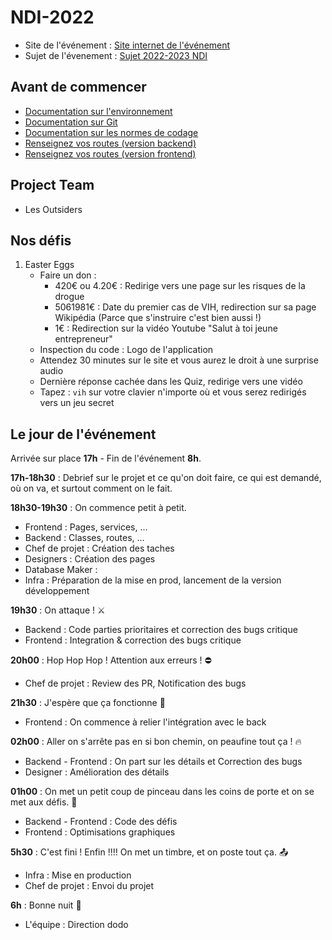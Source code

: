 # NDI-2022
- Site de l'événement : [Site internet de l'événement](https://nuitdelinfo.com/)
- Sujet de l'évenement : [Sujet 2022-2023 NDI](https://www.nuitdelinfo.com/MA35U6z262hXyaCd/La_Nuit_de_l_Info_2022_-_Sujet.pdf)
## Avant de commencer
- [Documentation sur l'environnement](documentation/env.md)
- [Documentation sur Git](documentation/git.md)
- [Documentation sur les normes de codage](documentation/code.md)
- [Renseignez vos routes (version backend)](documentation/routes/backend.md)
- [Renseignez vos routes (version frontend)](documentation/routes/backend.md)

## Project Team
- Les Outsiders

## Nos défis
1) Easter Eggs
    - Faire un don :
        - 420€ ou 4.20€ : Redirige vers une page sur les risques de la drogue
        - 5061981€ : Date du premier cas de VIH, redirection sur sa page Wikipédia (Parce que s'instruire c'est bien aussi !)
        - 1€ : Redirection sur la vidéo Youtube "Salut à toi jeune entrepreneur"
    - Inspection du code : Logo de l'application
    - Attendez 30 minutes sur le site et vous aurez le droit à une surprise audio
    - Dernière réponse cachée dans les Quiz, redirige vers une vidéo
    - Tapez : `vih` sur votre clavier n'importe où et vous serez redirigés vers un jeu secret

## Le jour de l'événement
Arrivée sur place **17h** - Fin de l'événement **8h**.

**17h-18h30** : Debrief sur le projet et ce qu'on doit faire, ce qui est demandé, où on va, et surtout comment on le fait.  

**18h30-19h30** : On commence petit à petit.
- Frontend : Pages, services, ...
- Backend : Classes, routes, ...
- Chef de projet : Création des taches
- Designers : Création des pages
- Database Maker : 
- Infra : Préparation de la mise en prod, lancement de la version développement

**19h30** : On attaque ! ⚔️
- Backend : Code parties prioritaires et correction des bugs critique
- Frontend : Integration & correction des bugs critique

**20h00** : Hop Hop Hop ! Attention aux erreurs ! ⛔️
- Chef de projet : Review des PR, Notification des bugs

**21h30** : J'espère que ça fonctionne 🥶
- Frontend : On commence à relier l'intégration avec le back

**02h00** : Aller on s'arrête pas en si bon chemin, on peaufine tout ça ! 🔥
- Backend - Frontend : On part sur les détails et Correction des bugs
- Designer : Amélioration des détails

**01h00** : On met un petit coup de pinceau dans les coins de porte et on se met aux défis. 🧹
- Backend - Frontend : Code des défis
- Frontend : Optimisations graphiques

**5h30** : C'est fini ! Enfin !!!! On met un timbre, et on poste tout ça. 📤
- Infra : Mise en production
- Chef de projet : Envoi du projet

**6h** : Bonne nuit 🤡
- L'équipe : Direction dodo
